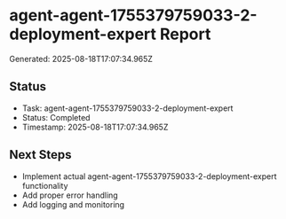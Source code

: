 # agent-agent-1755379759033-2-deployment-expert Report

Generated: 2025-08-18T17:07:34.965Z

## Status
- Task: agent-agent-1755379759033-2-deployment-expert
- Status: Completed
- Timestamp: 2025-08-18T17:07:34.965Z

## Next Steps
- Implement actual agent-agent-1755379759033-2-deployment-expert functionality
- Add proper error handling
- Add logging and monitoring

